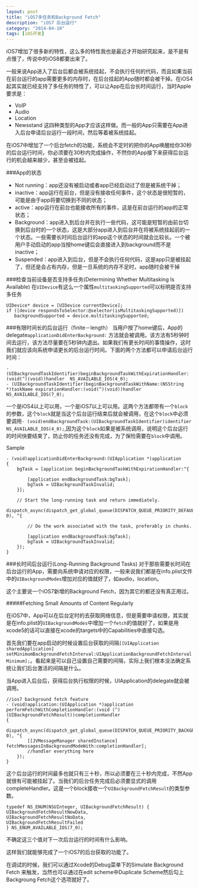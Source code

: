 ```yaml
---
layout: post
title: "iOS7多任务和Background Fetch"
description: "iOS7 后台运行"
category: "2014-04-10"
tags: [iOS开发]
---
```


iOS7增加了很多新的特性，这么多的特性我也是最近才开始研究起来，是不是有点慢了，传说中的iOS8都要出来了。

一般来说App进入了后台后都会被系统挂起，不会执行任何的代码，而且如果当前在前台运行的app需要更多的内存时，在后台挂起的App随时都会被干掉。在iOS4起其实就已经支持了多任务的特性了，可以让App在后台长时间运行，当时Apple要求是：
* VoIP
* Audio
* Location
* Newsstand
这四种类型的App才应该这样做。而一般的App只需要在App进入后台申请后台运行一段时间，然后等着被系统挂起。

在iOS7中增加了一个后台fetch的功能，系统会不定时的把你的App唤醒给你30秒的后台运行时间，你必须要在30秒内完成操作，不然你的App接下来获得后台运行的机会越来越少，甚至会被挂起。

###App的状态
* Not running：app还没有被启动或者app已经启动过了但是被系统干掉；
* inactive：app运行在前台，但是没有接收任何事件，这个状态是很短暂的，可能是由于app将要切换到不同的状态；
* active：app运行在前台也能接收所有的事件，这是在前台运行的app的正常状态；
* Background：app进入到后台并在执行一些代码，这可能是短暂的由前台切换到后台时的一个状态，这是大部分app进入到后台并在将被系统挂起前的一个状态。一些需要长时间后台运行的app这个状态的时间就会比较长。一个被用户手动启动的app当按home键后会直接进入到background而不是inactive；
* Suspended：app进入到后台，但是不会执行任何代码，这是app只是被挂起了，但还是会占有内存，但是一旦系统的内存不足时，app随时会被干掉


###检查当前设备是否支持多任务(Determining Whether Multitasking Is Available)
在`UIDevice`有这么一个属性`multitaskingSupported`可以标明是否支持多任务

	UIDevice* device = [UIDevice currentDevice];
	if ([device respondsToSelector:@selector(isMultitaskingSupported)])
	   backgroundSupported = device.multitaskingSupported;


###有限时间长的后台运行（finite－length）
当用户按了home键后，App的delegate`applicationDidEnterBackground:` 方法就会被调用。该方法有5秒钟时间去运行，该方法尽量要在5秒钟内退出。如果我们有更长时间的事情操作，这时我们就应该向系统申请更长的后台运行时间。下面的两个方法都可以申请后台运行时间：

	- (UIBackgroundTaskIdentifier)beginBackgroundTaskWithExpirationHandler:(void(^)(void))handler  NS_AVAILABLE_IOS(4_0);
	- (UIBackgroundTaskIdentifier)beginBackgroundTaskWithName:(NSString *)taskName expirationHandler:(void(^)(void))handler NS_AVAILABLE_IOS(7_0);

一个是iOS4以上可以用，一个是iOS7以上可以用。这两个方法都带有一个`block`的参数，这个`block`就是当这个后台运行结束后就会被调用，在这个`block`中必须要调用`- (void)endBackgroundTask:(UIBackgroundTaskIdentifier)identifier NS_AVAILABLE_IOS(4_0);`,因为这个`block`如果是被系统调用，说明这个后台运行的时间快要结束了，防止你的任务还没有完成，为了保险需要在`block`中调用。

Sample

	- (void)applicationDidEnterBackground:(UIApplication *)application
	{
	    bgTask = [application beginBackgroundTaskWithExpirationHandler:^{
	        
	        [application endBackgroundTask:bgTask];
	        bgTask = UIBackgroundTaskInvalid;
	    }];
	 
	    // Start the long-running task and return immediately.
	    dispatch_async(dispatch_get_global_queue(DISPATCH_QUEUE_PRIORITY_DEFAULT, 0), ^{
	 
	        // Do the work associated with the task, preferably in chunks.
	 
	        [application endBackgroundTask:bgTask];
	        bgTask = UIBackgroundTaskInvalid;
	    });
	}


###长时间后台运行(Long-Running Background Tasks)
对于那些需要长时间在后台运行的App，需要向系统申请对应的权限，一般来说我们都是在info.plist文件中的`UIBackgroundModes`增加对应的值就好了，如audio，location。

这个主要说一个iOS7新增的Background Fetch，因为其它的都还没有真正用过。

#####Fetching Small Amounts of Content Regularly

在iOS7中，App可以在后台定时的去获取网络信息，但是需要申请权限，其实就是在info.plist的`UIBackgroundModes`中增加一个`fetch`的值就好了，如果是用xcode5的话可以直接在xcode的targets中的Capabilities中直接勾选。

首先我们要在app启动的时候设置后台获取的间隔`[[UIApplication sharedApplication] setMinimumBackgroundFetchInterval:UIApplicationBackgroundFetchIntervalMinimum];`。看起来是可以自己设置自己需要的间隔，实际上我们根本没法确定系统让我们后台激活的间隔是什么。

当App进入后台后，获得后台执行权限的时候，UIApplication的delegate就会被调用。

	//ios7 background fetch feature
	- (void)application:(UIApplication *)application performFetchWithCompletionHandler:(void (^)(UIBackgroundFetchResult))completionHandler
	{
	    dispatch_async(dispatch_get_global_queue(DISPATCH_QUEUE_PRIORITY_BACKGROUND, 0), ^{
	        [[JVMessageManager sharedInstance] fetchMessagesInBackgroundModeWith:completionHandler];
	        //handler everything here 
	    });
	}

这个后台运行的时间最多也就只有三十秒，所以必须要在三十秒内完成，不然App就很有可能被挂起了。当我们的后台任务完成后必须要显式的调用completeHandler。这是一个block接收一个`UIBackgroundFetchResult`的类型参数。

	typedef NS_ENUM(NSUInteger, UIBackgroundFetchResult) {
    UIBackgroundFetchResultNewData,
    UIBackgroundFetchResultNoData,
    UIBackgroundFetchResultFailed
	} NS_ENUM_AVAILABLE_IOS(7_0);

不确定这三个值对下一次后台运行的时间有什么影响。

这样我们就能够完成了一个iOS7的后台获取的功能了。

在调试的时候，我们可以通过Xcode的Debug菜单下的Simulate Background Fetch 来触发，当然也可以通过在edit scheme中Duplicate Scheme然后勾上Backgroung Fetch这个选项就好了。




















